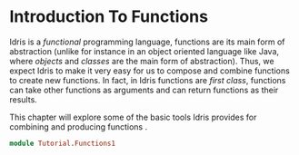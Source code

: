 # Introduction To Functions

Idris is a *functional* programming language, functions are its main form of abstraction (unlike for instance in an object oriented language like Java, where *objects* and *classes* are the main form of abstraction). Thus, we expect Idris to make it very easy for us to compose and combine functions to create new functions. In fact, in Idris functions are *first class*, functions can take other functions as arguments and can return functions as their results.

This chapter will explore some of the basic tools Idris provides for combining and producing functions .

```idris hide
module Tutorial.Functions1
```

<!-- vi: filetype=idris2:syntax=markdown
-->
